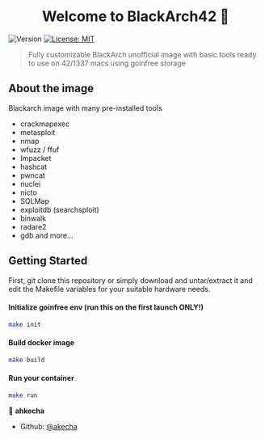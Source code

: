 <h1 align="center">Welcome to BlackArch42 👋</h1>
<p>
  <img alt="Version" src="https://img.shields.io/badge/version-0.1-blue.svg?cacheSeconds=2592000" />
  <a href="https://github.com/git/git-scm.com/blob/main/MIT-LICENSE.txt" target="_blank">
    <img alt="License: MIT" src="https://img.shields.io/badge/License-MIT-yellow.svg" />
  </a>
</p>

> Fully customizable BlackArch unofficial image with basic tools ready to use on 42/1337 macs using goinfree storage


## About the image

Blackarch image with many pre-installed tools

* crackmapexec
* metasploit
* nmap
* wfuzz / ffuf
* Impacket
* hashcat
* pwncat
* nuclei
* nicto
* SQLMap
* exploitdb (searchsploit)
* binwalk
* radare2
* gdb
and more...

## Getting Started


First, git clone this repository or simply download and untar/extract it and
edit the Makefile variables for your suitable hardware needs.

#### Initialize goinfree env (run this on the first launch ONLY!)
```sh
make init
```
#### Build docker image
```sh
make build
```
#### Run your container
```sh
make run
```

👤 **ahkecha**

* Github: [@akecha](https://github.com/akecha)

